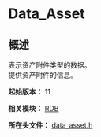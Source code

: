 # Data_Asset
<!--Kit: ArkData-->
<!--Subsystem: DistributedDataManager-->
<!--Owner: @baijidong-->
<!--SE: @widecode; @htt1997-->
<!--TSE: @yippo; @logic42-->

## 概述

表示资产附件类型的数据。<br>提供资产附件的信息。

**起始版本：** 11

**相关模块：** [RDB](capi-rdb.md)

**所在头文件：** [data_asset.h](capi-data-asset-h.md)

